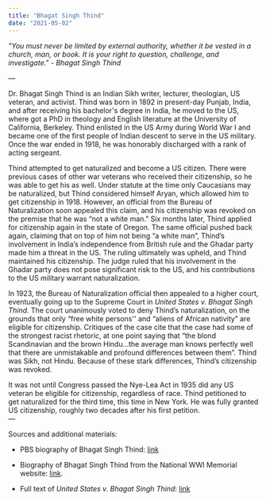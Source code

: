 ```yaml
---
title: "Bhagat Singh Thind"
date: "2021-05-02"
---
```


_"You must never be limited by external authority, whether it be vested in a church, man, or book. It is your right to question, challenge, and investigate." - Bhagat Singh Thind_

—

Dr. Bhagat Singh Thind is an Indian Sikh writer, lecturer, theologian, US veteran, and activist. Thind was born in 1892 in present-day Punjab, India, and after receiving his bachelor's degree in India, he moved to the US, where got a PhD in theology and English literature at the University of California, Berkeley. Thind enlisted in the US Army during World War I and became one of the first people of Indian descent to serve in the US military. Once the war ended in 1918, he was honorably discharged with a rank of acting sergeant. 

Thind attempted to get naturalized and become a US citizen. There were previous cases of other war veterans who received their citizenship, so he was able to get his as well. Under statute at the time only Caucasians may be naturalized, but Thind considered himself Aryan, which allowed him to get citizenship in 1918. However, an official from the Bureau of Naturalization soon appealed this claim, and his citizenship was revoked on the premise that he was “not a white man.” Six months later, Thind applied for citizenship again in the state of Oregon. The same official pushed back again, claiming that on top of him not being “a white man”, Thind’s involvement in India’s independence from British rule and the Ghadar party made him a threat in the US. The ruling ultimately was upheld, and Thind maintained his citizenship. The judge ruled that his involvement in the Ghadar party does not pose significant risk to the US, and his contributions to the US military warrant naturalization.

In 1923, the Bureau of Naturalization official then appealed to a higher court, eventually going up to the Supreme Court in _United States v. Bhagat Singh Thind_. The court unanimously voted to deny Thind’s naturalization, on the grounds that only “free white persons'' and “aliens of African nativity” are eligible for citizenship. Critiques of the case cite that the case had some of the strongest racist rhetoric, at one point saying that “the blond Scandinavian and the brown Hindu...the average man knows perfectly well that there are unmistakable and profound differences between them”. Thind was Sikh, not Hindu. Because of these stark differences, Thind’s citizenship was revoked.

It was not until Congress passed the Nye-Lea Act in 1935 did any US veteran be eligible for citizenship, regardless of race. Thind petitioned to get naturalized for the third time, this time in New York. He was fully granted US citizenship, roughly two decades after his first petition.   
—

Sources and additional materials:

-   PBS biography of Bhagat Singh Thind: [link](https://www.pbs.org/rootsinthesand/i_bhagat1.html) 
    
-   Biography of Bhagat Singh Thind from the National WWI Memorial website: [link](https://www.worldwar1centennial.org/index.php/indians-who-served/1940-dr-bhagat-singh-thind.html#:~:text=Bhagat%20Singh%20Thind%20was%20one,Taragarh%2C%20Punjab%2C%20British%20India). 
    
-   Full text of _United States v. Bhagat Singh Thind_: [link](http://historymatters.gmu.edu/d/5076/)